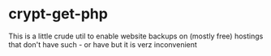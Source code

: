 # crypt-get-php
This is a little crude util to enable website backups on (mostly free) hostings that don't have such - or have but it is verz inconvenient
